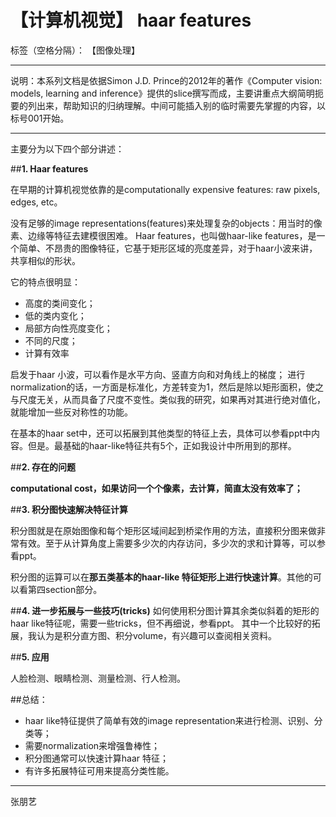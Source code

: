 # 【计算机视觉】 haar features

标签（空格分隔）： 【图像处理】

---

说明：本系列文档是依据Simon J.D. Prince的2012年的著作《Computer vision: models, learning and inference》提供的slice撰写而成，主要讲重点大纲简明扼要的列出来，帮助知识的归纳理解。中间可能插入别的临时需要先掌握的内容，以标号001开始。

----------
主要分为以下四个部分讲述：

##**1. Haar features**

在早期的计算机视觉依靠的是computationally expensive features: raw pixels, edges, etc。
 
没有足够的image representations(features)来处理复杂的objects：用当时的像素、边缘等特征去建模很困难。
Haar features，也叫做haar-like features，是一个简单、不昂贵的图像特征，它基于矩形区域的亮度差异，对于haar小波来讲，共享相似的形状。

它的特点很明显：

- 高度的类间变化；
- 低的类内变化；
- 局部方向性亮度变化；
- 不同的尺度；
- 计算有效率

启发于haar 小波，可以看作是水平方向、竖直方向和对角线上的梯度；
进行normalization的话，一方面是标准化，方差转变为1，然后是除以矩形面积，使之与尺度无关，从而具备了尺度不变性。类似我的研究，如果再对其进行绝对值化，就能增加一些反对称性的功能。

在基本的haar set中，还可以拓展到其他类型的特征上去，具体可以参看ppt中内容。但是。最基础的haar-like特征共有5个，正如我设计中所用到的那样。

 
##**2. 存在的问题**

**computational cost，如果访问一个个像素，去计算，简直太没有效率了；**

##**3. 积分图快速解决特征计算**

积分图就是在原始图像和每个矩形区域间起到桥梁作用的方法，直接积分图来做非常有效。至于从计算角度上需要多少次的内存访问，多少次的求和计算等，可以参看ppt。

积分图的运算可以在**那五类基本的haar-like 特征矩形上进行快速计算**。其他的可以看第四section部分。

##**4. 进一步拓展与一些技巧(tricks)**
如何使用积分图计算其余类似斜着的矩形的haar like特征呢，需要一些tricks，但不再细说，参看ppt。
其中一个比较好的拓展，我认为是积分直方图、积分volume，有兴趣可以查阅相关资料。

##**5. 应用**

人脸检测、眼睛检测、测量检测、行人检测。


##总结：

- haar like特征提供了简单有效的image representation来进行检测、识别、分类等；
- 需要normalization来增强鲁棒性；
- 积分图通常可以快速计算haar 特征；
- 有许多拓展特征可用来提高分类性能。

---

张朋艺